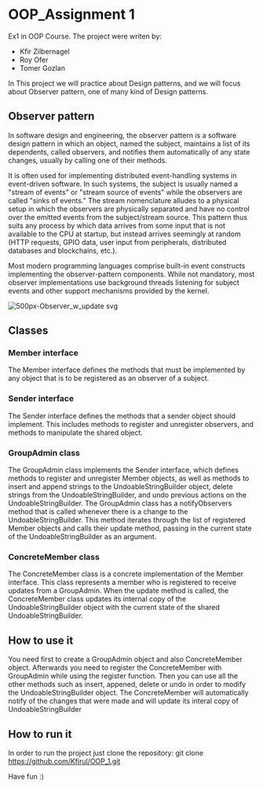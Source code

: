 # OOP_Assignment 1 #
Ex1 in OOP Course. The project were writen by:

* Kfir Zilbernagel
* Roy Ofer
* Tomer Gozlan

In This project we will practice about Design patterns, and we will focus about Observer pattern, one of many kind of Design patterns.
## Observer pattern ##
In software design and engineering, the observer pattern is a software design pattern in which an object, named the subject, maintains a list of its dependents, called observers, and notifies them automatically of any state changes, usually by calling one of their methods.

It is often used for implementing distributed event-handling systems in event-driven software. In such systems, the subject is usually named a "stream of events" or "stream source of events" while the observers are called "sinks of events." The stream nomenclature alludes to a physical setup in which the observers are physically separated and have no control over the emitted events from the subject/stream source. This pattern thus suits any process by which data arrives from some input that is not available to the CPU at startup, but instead arrives seemingly at random (HTTP requests, GPIO data, user input from peripherals, distributed databases and blockchains, etc.).

Most modern programming languages comprise built-in event constructs implementing the observer-pattern components. While not mandatory, most observer implementations use background threads listening for subject events and other support mechanisms provided by the kernel.

![500px-Observer_w_update svg](https://user-images.githubusercontent.com/99495429/209857130-0170c3d6-84c9-4785-8949-c8ebf938bf44.png)

## Classes ##
### Member interface ###
The Member interface defines the methods that must be implemented by any object that is to be registered as an observer of a subject.

### Sender interface ###
The Sender interface defines the methods that a sender object should implement. This includes methods to register and unregister observers, and methods to manipulate the shared object.

### GroupAdmin class ###
The GroupAdmin class implements the Sender interface, which defines methods to register and unregister Member objects, as well as methods to insert and append strings to the UndoableStringBuilder object, delete strings from the UndoableStringBuilder, and undo previous actions on the UndoableStringBuilder.
The GroupAdmin class has a notifyObservers method that is called whenever there is a change to the UndoableStringBuilder. This method iterates through the list of registered Member objects and calls their update method, passing in the current state of the UndoableStringBuilder as an argument.

### ConcreteMember class ###
The ConcreteMember class is a concrete implementation of the Member interface. This class represents a member who is registered to receive updates from a GroupAdmin. When the update method is called, the ConcreteMember class updates its internal copy of the UndoableStringBuilder object with the current state of the shared UndoableStringBuilder.

## How to use it ##
You need first to create a GroupAdmin object and also ConcreteMember object.
Afterwards you need to register the ConcreteMember with GroupAdmin while using the register function.
Then you can use all the other methods such as insert, appened, delete or undo in order to modify the UndoableStringBuilder object.
The ConcreteMember will automatically notify of the changes that were made and will update its interal copy of UndoableStringBuilder

## How to run it ##
In order to run the project just clone the repository:
git clone https://github.com/Kfirul/OOP_1.git

Have fun :)
